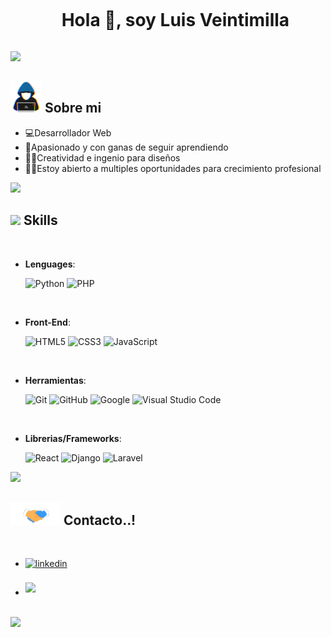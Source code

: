 <div id="user-content-toc">
  <ul align="center">
    <summary><h1 style="display: inline-block">Hola 👋, soy Luis Veintimilla</h1></summary>
  </ul>
</div>

<img src="https://user-images.githubusercontent.com/73097560/115834477-dbab4500-a447-11eb-908a-139a6edaec5c.gif">

<br>
	
## <picture><img src = "https://github.com/0xAbdulKhalid/0xAbdulKhalid/raw/main/assets/mdImages/about_me.gif" width = 50px></picture> **Sobre mi**

- 💻Desarrollador Web
- 🤖Apasionado y con ganas de seguir aprendiendo
- 🐱‍👓Creatividad e ingenio para diseños
- 🐱‍🏍Estoy abierto a multiples oportunidades para crecimiento profesional

<img src="https://user-images.githubusercontent.com/73097560/115834477-dbab4500-a447-11eb-908a-139a6edaec5c.gif">

## <img src="https://media2.giphy.com/media/QssGEmpkyEOhBCb7e1/giphy.gif?cid=ecf05e47a0n3gi1bfqntqmob8g9aid1oyj2wr3ds3mg700bl&rid=giphy.gif" width ="25"><b> Skills</b>
<br>

<p align="center">

- **Lenguages**:
    
    ![Python](https://img.shields.io/badge/Python%20-%2314354C.svg?style=for-the-badge&logo=python&logoColor=white)
    ![PHP](https://img.shields.io/badge/Php%20-%232370ED.svg?style=for-the-badge&logo=php&logoColor=white)
 

<br>   
    
- **Front-End**:

   ![HTML5](https://img.shields.io/badge/HTML5%20-%23E34F26.svg?style=for-the-badge&logo=html5&logoColor=white)
   ![CSS3](https://img.shields.io/badge/CSS%20-%231572B6.svg?style=for-the-badge&logo=css3&logoColor=white)
   ![JavaScript](https://img.shields.io/badge/JavaScript%20-%23F7DF1E.svg?style=for-the-badge&logo=javascript&logoColor=black)

<br>

- **Herramientas**:

    ![Git](https://img.shields.io/badge/git-%23F05033.svg?style=for-the-badge&logo=git&logoColor=white)
    ![GitHub](https://img.shields.io/badge/github-%23121011.svg?style=for-the-badge&logo=github&logoColor=white)
    ![Google](https://img.shields.io/badge/google-%234285F4.svg?style=for-the-badge&logo=google&logoColor=white)
    ![Visual Studio Code](https://img.shields.io/badge/Visual%20Studio%20Code-0078d7.svg?style=for-the-badge&logo=visual-studio-code&logoColor=white)


<br>

- **Librerias/Frameworks**:

  ![React](https://img.shields.io/badge/React-%23000000.svg?style=for-the-badge&logo=react&logoColor=Turquoise)
  ![Django](https://img.shields.io/badge/Django%20-%23054020.svg?style=for-the-badge&logo=python&logoColor=white)
  ![Laravel](https://img.shields.io/badge/Laravel-%23F05033.svg?style=for-the-badge&logo=laravel&logoColor=white)

<img src="https://user-images.githubusercontent.com/73097560/115834477-dbab4500-a447-11eb-908a-139a6edaec5c.gif">


<br>

## <img src="https://github.com/0xAbdulKhalid/0xAbdulKhalid/raw/main/assets/mdImages/handshake.gif" width ="80"><b> Contacto..!</b>
<br>
<div align='left'>

<ul>

<li>
<a href="https://www.linkedin.com/in/luis-veintimilla-85575a223" target="_blank">
<img src="https://img.shields.io/badge/linkedin: @luisveintimilla-%2300acee.svg?color=405DE6&style=for-the-badge&logo=linkedin&logoColor=white" alt=linkedin style="margin-bottom: 5px;"/>
</a>
</li>

<br>


<li>
<a href="juniorveinte@gmail.com" target="_blank">
<img src="https://img.shields.io/badge/gmail: @luis-%23EA4335.svg?style=for-the-badge&logo=gmail&logoColor=white" t=mail style="margin-bottom: 5px;" />
</a>
</li>
	
</ul>
</div>

<br>
<img src="https://user-images.githubusercontent.com/73097560/115834477-dbab4500-a447-11eb-908a-139a6edaec5c.gif">






